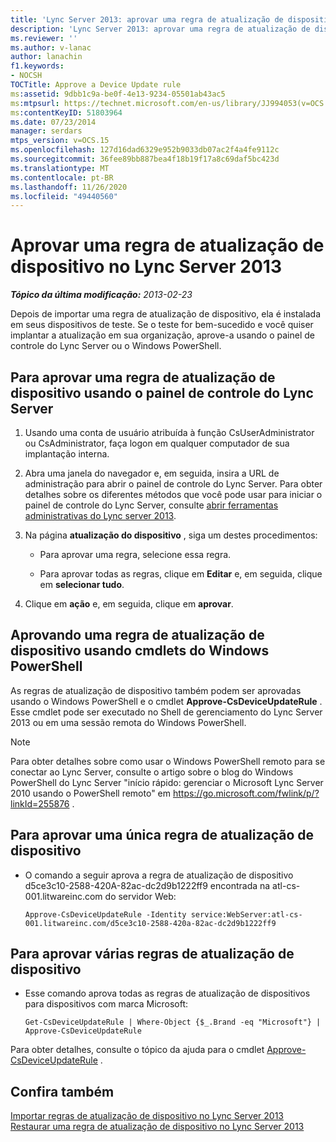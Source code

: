 ```yaml
---
title: 'Lync Server 2013: aprovar uma regra de atualização de dispositivo'
description: 'Lync Server 2013: aprovar uma regra de atualização de dispositivo.'
ms.reviewer: ''
ms.author: v-lanac
author: lanachin
f1.keywords:
- NOCSH
TOCTitle: Approve a Device Update rule
ms:assetid: 9dbb1c9a-be0f-4e13-9234-05501ab43ac5
ms:mtpsurl: https://technet.microsoft.com/en-us/library/JJ994053(v=OCS.15)
ms:contentKeyID: 51803964
ms.date: 07/23/2014
manager: serdars
mtps_version: v=OCS.15
ms.openlocfilehash: 127d16dad6329e952b9033db07ac2f4a4fe9112c
ms.sourcegitcommit: 36fee89bb887bea4f18b19f17a8c69daf5bc423d
ms.translationtype: MT
ms.contentlocale: pt-BR
ms.lasthandoff: 11/26/2020
ms.locfileid: "49440560"
---
```

# <a name="approve-a-device-update-rule-in-lync-server-2013"></a>Aprovar uma regra de atualização de dispositivo no Lync Server 2013

<div data-xmlns="http://www.w3.org/1999/xhtml">

<div class="topic" data-xmlns="http://www.w3.org/1999/xhtml" data-msxsl="urn:schemas-microsoft-com:xslt" data-cs="https://msdn.microsoft.com/">

<div data-asp="https://msdn2.microsoft.com/asp">



</div>

<div id="mainSection">

<div id="mainBody">

<span> </span>

_**Tópico da última modificação:** 2013-02-23_

Depois de importar uma regra de atualização de dispositivo, ela é instalada em seus dispositivos de teste. Se o teste for bem-sucedido e você quiser implantar a atualização em sua organização, aprove-a usando o painel de controle do Lync Server ou o Windows PowerShell.

<div>

## <a name="to-approve-a-device-update-rule-by-using-lync-server-control-panel"></a>Para aprovar uma regra de atualização de dispositivo usando o painel de controle do Lync Server

1.  Usando uma conta de usuário atribuída à função CsUserAdministrator ou CsAdministrator, faça logon em qualquer computador de sua implantação interna.

2.  Abra uma janela do navegador e, em seguida, insira a URL de administração para abrir o painel de controle do Lync Server. Para obter detalhes sobre os diferentes métodos que você pode usar para iniciar o painel de controle do Lync Server, consulte [abrir ferramentas administrativas do Lync server 2013](lync-server-2013-open-lync-server-administrative-tools.md).

3.  Na página **atualização do dispositivo** , siga um destes procedimentos:
    
      - Para aprovar uma regra, selecione essa regra.
    
      - Para aprovar todas as regras, clique em **Editar** e, em seguida, clique em **selecionar tudo**.

4.  Clique em **ação** e, em seguida, clique em **aprovar**.

</div>

<div>

## <a name="approving-a-device-update-rule-by-using-windows-powershell-cmdlets"></a>Aprovando uma regra de atualização de dispositivo usando cmdlets do Windows PowerShell

As regras de atualização de dispositivo também podem ser aprovadas usando o Windows PowerShell e o cmdlet **Approve-CsDeviceUpdateRule** . Esse cmdlet pode ser executado no Shell de gerenciamento do Lync Server 2013 ou em uma sessão remota do Windows PowerShell.

<div>


> [!NOTE]  
> Para obter detalhes sobre como usar o Windows PowerShell remoto para se conectar ao Lync Server, consulte o artigo sobre o blog do Windows PowerShell do Lync Server "início rápido: gerenciar o Microsoft Lync Server 2010 usando o PowerShell remoto" em <A href="https://go.microsoft.com/fwlink/p/?linkid=255876">https://go.microsoft.com/fwlink/p/?linkId=255876</A> .



</div>

<div>

## <a name="to-approve-a-single-device-update-rule"></a>Para aprovar uma única regra de atualização de dispositivo

  - O comando a seguir aprova a regra de atualização de dispositivo d5ce3c10-2588-420A-82ac-dc2d9b1222ff9 encontrada na atl-cs-001.litwareinc.com do servidor Web:
    
        Approve-CsDeviceUpdateRule -Identity service:WebServer:atl-cs-001.litwareinc.com/d5ce3c10-2588-420a-82ac-dc2d9b1222ff9

</div>

<div>

## <a name="to-approve-multiple-device-update-rules"></a>Para aprovar várias regras de atualização de dispositivo

  - Esse comando aprova todas as regras de atualização de dispositivos para dispositivos com marca Microsoft:
    
        Get-CsDeviceUpdateRule | Where-Object {$_.Brand -eq "Microsoft"} | Approve-CsDeviceUpdateRule

</div>

Para obter detalhes, consulte o tópico da ajuda para o cmdlet [Approve-CsDeviceUpdateRule](https://docs.microsoft.com/powershell/module/skype/Approve-CsDeviceUpdateRule) .

</div>

<div>

## <a name="see-also"></a>Confira também


[Importar regras de atualização de dispositivo no Lync Server 2013](lync-server-2013-import-device-update-rules.md)  
[Restaurar uma regra de atualização de dispositivo no Lync Server 2013](lync-server-2013-restore-a-device-update-rule.md)  
  

</div>

</div>

<span> </span>

</div>

</div>

</div>


